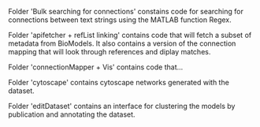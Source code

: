Folder 'Bulk searching for connections' constains code for searching for connections between text strings using the MATLAB function Regex.

Folder 'apifetcher + refList linking' contains code that will fetch a subset of metadata from BioModels. It also contains a version of the connection mapping that will look through references and diplay matches.

Folder 'connectionMapper + Vis' contains code that...

Folder 'cytoscape' contains cytoscape networks generated with the dataset.

Folder 'editDataset' contains an interface for clustering the models by publication and annotating the dataset. 

